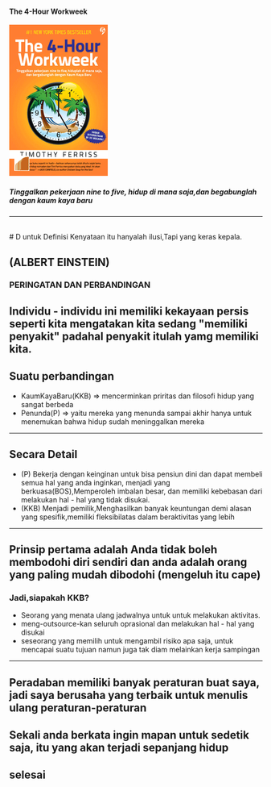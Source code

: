  #### The 4-Hour Workweek
 
![Flux Explained](https://raw.githubusercontent.com/xeyzo/in-60-seconds/master/the-4-hour-workweek.gif)
##### Tinggalkan pekerjaan nine to five, hidup di mana saja,dan begabunglah dengan kaum kaya baru

---
<br>
# D untuk Definisi
   Kenyataan itu hanyalah ilusi,Tapi yang keras kepala.   
   
   (ALBERT EINSTEIN) 
---
### PERINGATAN DAN PERBANDINGAN


Individu - individu ini memiliki kekayaan persis seperti kita mengatakan kita sedang "memiliki penyakit" padahal
penyakit itulah  yamg memiliki kita.
---
## Suatu perbandingan 
- KaumKayaBaru(KKB) => mencerminkan priritas dan filosofi hidup yang sangat berbeda
- Penunda(P) => yaitu mereka yang menunda sampai akhir hanya untuk menemukan bahwa hidup sudah meninggalkan mereka 
---
## Secara Detail
- (P) Bekerja dengan keinginan untuk bisa pensiun dini dan dapat membeli semua hal yang anda inginkan, menjadi yang berkuasa(BOS),Memperoleh imbalan besar, dan memiliki kebebasan dari melakukan hal - hal yang tidak disukai.
- (KKB) Menjadi pemilik,Menghasilkan banyak keuntungan demi alasan yang spesifik,memiliki fleksibilatas dalam beraktivitas yang lebih
---
Prinsip pertama adalah Anda tidak boleh membodohi diri sendiri dan anda adalah orang yang paling mudah dibodohi 
(mengeluh itu cape)
---
### Jadi,siapakah KKB?
- Seorang yang menata ulang jadwalnya untuk untuk melakukan aktivitas.
- meng-outsource-kan seluruh oprasional dan melakukan hal - hal yang disukai
- seseorang yang memilih untuk mengambil risiko apa saja, untuk mencapai suatu tujuan namun juga tak diam melainkan kerja sampingan
---
Peradaban memiliki banyak peraturan buat saya, jadi saya berusaha yang terbaik untuk menulis ulang peraturan-peraturan
---
Sekali anda berkata ingin mapan untuk sedetik saja, itu yang akan terjadi sepanjang hidup
---
selesai
---
